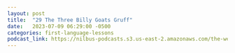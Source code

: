 ```yaml
---
layout: post
title:  "29 The Three Billy Goats Gruff"
date:   2023-07-09 06:29:00 -0500
categories: first-language-lessons
podcast_link: https://nilbus-podcasts.s3.us-east-2.amazonaws.com/the-well-trained-mind/First%20Language%20Lessons/29%20The%20Three%20Billy%20Goats%20Gruff.mp3
---
```

